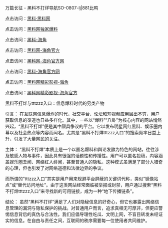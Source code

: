 万篇长征 - 黑料不打烊导航SO-0807-lj|881比鸭

点击访问：<a href="https://heiliaolvzlu3.pages.dev">黑料·黑料网</a>

点击访问：<a href="https://heiliaoyvnrda.pages.dev">黑料网独家爆料</a>


点击访问：<a href="https://heiliaoxrq8i9.pages.dev">黑料-海角</a>

点击访问：<a href="https://heiliaotlyq53.pages.de">黑料网-海角官方</a>

点击访问：<a href="https://heiliaoubleqx.pages.dev">黑料网-海角官方网</a>

点击访问：<a href="https://heiliao3gvg9x.pages.dev">黑料-海角官方网</a> 

点击访问：<a href="https://heiliaokof3cy.pages.dev">黑料网精彩影视-海角</a>

点击访问：<a href="https://heiliaoubleqx.pages.dev">黑料网精彩影视-海角官方</a>

黑料不打烊与tttzzz入口：信息爆料时代的另类产物

引言：
在互联网信息爆炸的时代，社交平台、论坛和短视频应用层出不穷，用户获取信息的渠道也日益多样化。其中，一些以“爆料”“八卦”为核心内容的网站悄然兴起，“黑料不打烊”便是其中颇具争议的平台。它以发布明星网红黑料、娱乐圈内幕以及社会热点等内容而闻名。尤其是“黑料不打烊tttzzz入口”的搜索频率日益上升，引发了大量网民的关注。

主体：
“黑料不打烊”本质上是一个以匿名爆料和舆论发酵为特色的网站，往往涉及敏感人物与事件，因此具有很强的话题性和传播性。用户可以匿名投稿，内容涵盖娱乐圈丑闻、网络红人绯闻，甚至普通人的隐私。这种模式虽满足了部分人猎奇的心理，但也引发了对网络道德和法律边界的争议。

而所谓的“tttzzz入口”其实是用户用来规避平台屏蔽的关键词代称，类似“镜像站点”或“替代访问地址”。由于这类网站经常面临被举报或封禁，用户通过搜索“黑料不打烊tttzzz入口”来寻找新的可用链接，成为一种“地下传播链条”。

结论：
虽然“黑料不打烊”满足了人们对隐秘信息的好奇心，但它也暴露出网络信息管理的漏洞与隐私保护的挑战。对普通用户而言，追求真相无可厚非，但更应警惕信息背后的真伪与合法性。我们应倡导理性吃瓜、文明上网，不盲目转发未经证实的信息。在自由与责任之间，互联网的秩序需要每一位使用者共同维护。

